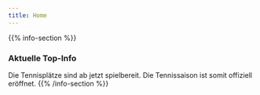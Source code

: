 ```yaml
---
title: Home
---
```


{{% info-section %}}
### Aktuelle Top-Info
Die Tennisplätze sind ab jetzt spielbereit. Die Tennissaison ist somit offiziell eröffnet.
{{% /info-section %}}
